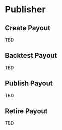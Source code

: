 # Publisher

## Create Payout

TBD

## Backtest Payout

TBD

## Publish Payout

TBD

## Retire Payout

TBD

